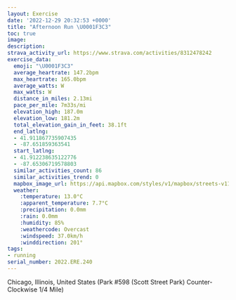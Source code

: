 ```yaml
---
layout: Exercise
date: '2022-12-29 20:32:53 +0000'
title: "Afternoon Run \U0001F3C3"
toc: true
image:
description:
strava_activity_url: https://www.strava.com/activities/8312478242
exercise_data:
  emoji: "\U0001F3C3"
  average_heartrate: 147.2bpm
  max_heartrate: 165.0bpm
  average_watts: W
  max_watts: W
  distance_in_miles: 2.13mi
  pace_per_mile: 7m33s/mi
  elevation_high: 187.0m
  elevation_low: 181.2m
  total_elevation_gain_in_feet: 38.1ft
  end_latlng:
  - 41.911867735907435
  - -87.651859363541
  start_latlng:
  - 41.912238635122776
  - -87.65306719578803
  similar_activities_count: 86
  similar_activities_trend: 0
  mapbox_image_url: https://api.mapbox.com/styles/v1/mapbox/streets-v11/static/path-5+787af2-1.0(g%7Bx~Fhl~uOA%7BBV%5BnAqB%5E_%40Ro%40I_GBGB%3FX%3FAq%40BMF%5BIqDGmI%3FeA%3FMHY%3FOA%5D%40g%40Cy%40Ci%40%40MDIPITUHCPEP%40VCDBBPA%5C%40lCAf%40Bj%40BJLVPJXDr%40%3Fh%40CJGLMJ%5BB_%40AgCC%5DGYWU%5DIqABMHQRITAPCdCBv%40HT%5CRPDvAERILMH_%40%40QCaDCWGMKOGEWGWAq%40BSBQLMVIXAV%40XCl%40DjA%40RHPLPLFRBnACRCHGFGLa%40BqA%3FaAEq%40IYKOUKWCiAFQHIFQb%40CL%3FzBBv%40DTHLNLRFlA%3FRCHELONe%40BYAqBG%7B%40IUIKQKm%40GwACk%40Ka%40%40SAS%3F_%40FIHA%5CD%7C%40GbA%40j%40DXDhACxBDnBA%7C%40BdAD%7CL%40XP%5EITWNoAnB),pin-s-s+e5b22e(-87.65141,41.91172),pin-s-f+89ae00(-87.65023000000001,41.91129999999999)/auto/800x800?access_token=pk.eyJ1Ijoiam9zaGJlY2ttYW4iLCJhIjoiY205eWR2aDd1MWZ6djJrbXc4a3M0bWZleiJ9.XiG9OWkNcZk2QzjJbxLB4A
  weather:
    :temperature: 13.0°C
    :apparent_temperature: 7.7°C
    :precipitation: 0.0mm
    :rain: 0.0mm
    :humidity: 85%
    :weathercode: Overcast
    :windspeed: 37.0km/h
    :winddirection: 201°
tags:
- running
serial_number: 2022.ERE.240
---
```

Chicago, Illinois, United States (Park #598 (Scott Street Park) Counter-Clockwise 1/4 Mile)
